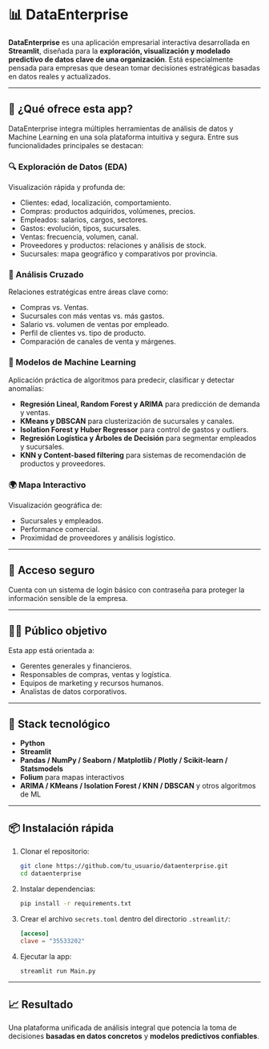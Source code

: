 # 📊 DataEnterprise

**DataEnterprise** es una aplicación empresarial interactiva desarrollada en **Streamlit**, diseñada para la **exploración, visualización y modelado predictivo de datos clave de una organización**. Está especialmente pensada para empresas que desean tomar decisiones estratégicas basadas en datos reales y actualizados.

---

## 🚀 ¿Qué ofrece esta app?

DataEnterprise integra múltiples herramientas de análisis de datos y Machine Learning en una sola plataforma intuitiva y segura. Entre sus funcionalidades principales se destacan:

### 🔍 Exploración de Datos (EDA)

Visualización rápida y profunda de:
- Clientes: edad, localización, comportamiento.
- Compras: productos adquiridos, volúmenes, precios.
- Empleados: salarios, cargos, sectores.
- Gastos: evolución, tipos, sucursales.
- Ventas: frecuencia, volumen, canal.
- Proveedores y productos: relaciones y análisis de stock.
- Sucursales: mapa geográfico y comparativos por provincia.

### 🔁 Análisis Cruzado

Relaciones estratégicas entre áreas clave como:
- Compras vs. Ventas.
- Sucursales con más ventas vs. más gastos.
- Salario vs. volumen de ventas por empleado.
- Perfil de clientes vs. tipo de producto.
- Comparación de canales de venta y márgenes.

### 🤖 Modelos de Machine Learning

Aplicación práctica de algoritmos para predecir, clasificar y detectar anomalías:
- **Regresión Lineal, Random Forest y ARIMA** para predicción de demanda y ventas.
- **KMeans y DBSCAN** para clusterización de sucursales y canales.
- **Isolation Forest y Huber Regressor** para control de gastos y outliers.
- **Regresión Logística y Árboles de Decisión** para segmentar empleados y sucursales.
- **KNN y Content-based filtering** para sistemas de recomendación de productos y proveedores.

### 🌍 Mapa Interactivo

Visualización geográfica de:
- Sucursales y empleados.
- Performance comercial.
- Proximidad de proveedores y análisis logístico.

---

## 🔐 Acceso seguro

Cuenta con un sistema de login básico con contraseña para proteger la información sensible de la empresa.

---

## 🧑‍💼 Público objetivo

Esta app está orientada a:
- Gerentes generales y financieros.
- Responsables de compras, ventas y logística.
- Equipos de marketing y recursos humanos.
- Analistas de datos corporativos.

---

## 🧰 Stack tecnológico

- **Python**
- **Streamlit**
- **Pandas / NumPy / Seaborn / Matplotlib / Plotly / Scikit-learn / Statsmodels**
- **Folium** para mapas interactivos
- **ARIMA / KMeans / Isolation Forest / KNN / DBSCAN** y otros algoritmos de ML

---

## 📦 Instalación rápida

1. Clonar el repositorio:
   ```bash
   git clone https://github.com/tu_usuario/dataenterprise.git
   cd dataenterprise
   ```

2. Instalar dependencias:
   ```bash
   pip install -r requirements.txt
   ```

3. Crear el archivo `secrets.toml` dentro del directorio `.streamlit/`:
   ```toml
   [acceso]
   clave = "35533202"
   ```

4. Ejecutar la app:
   ```bash
   streamlit run Main.py
   ```

---

## 📈 Resultado

Una plataforma unificada de análisis integral que potencia la toma de decisiones **basadas en datos concretos** y **modelos predictivos confiables**.
